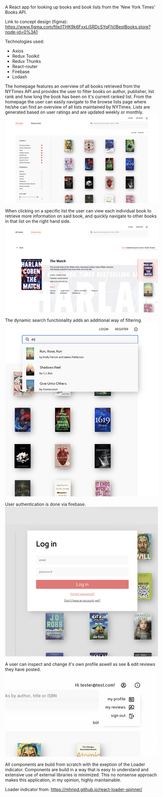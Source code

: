 A React app for looking up books and book lists from the 'New York Times' Books API. 

Link to concept design (figma): https://www.figma.com/file/lTHK9k6FxxLiSRDcSYqFlV/BestBooks.store?node-id=0%3A1

Technologies used:

- Axios
- Redux Toolkit
- Redux Thunks
- React-router
- Firebase
- Lodash

The homepage features an overview of all books retrieved from the NYTimes API and provides the user to filter books on author, publisher, list rank and how long the book has been on it's current ranked list. From the homepage the user can easily navigate to the browse lists page where he/she can find an overview of all lists maintained by NYTimes. Lists are generated based on user ratings and are updated weekly or monthly. 
![homePage](./homePage.png)

When clicking on a specific list the user can view each individual book to retrieve more information on said book, and quickly navigate to other books in that list on the right hand side.
![listView](./listView.png)

The dynamic search functionality adds an additional way of filtering.
![search](./search.png)

User authentication is done via firebase. 
![login](./login.png)

A user can inspect and change it's own profile aswell as see & edit reviews they have posted.
![profile](./profile.png)

All components are build from scratch with the exeption of the Loader indicator. Components are build in a way that is easy to understand and extensive use of external libraries is minimized. This no nonsense approach makes this application, in my opinion, highly maintainable.

Loader indicator from: https://mhnpd.github.io/react-loader-spinner/